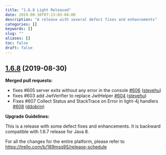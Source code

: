 ```yaml
---
title: "1.6.8 Light Released"
date: 2019-08-30T07:13:03-04:00
description: "A release with several defect fixes and enhancements"
categories: []
keywords: []
slug: ""
aliases: []
toc: false
draft: false
---
```


## [1.6.8](https://github.com/networknt/light-4j/tree/1.6.8) (2019-08-30)


**Merged pull requests:**

- fixes \#605 server exits without any error in the console [\#606](https://github.com/networknt/light-4j/pull/606) ([stevehu](https://github.com/stevehu))
- fixes \#603 add JwtVerifier to replace JwtHelper [\#604](https://github.com/networknt/light-4j/pull/604) ([stevehu](https://github.com/stevehu))
- Fixes \#607 Collect Status and StackTrace on Error in light-4j handlers [\#608](https://github.com/networknt/light-4j/pull/608) ([ddobrin](https://github.com/ddobrin))

**Upgrade Guidelines:**

This is a release with some defect fixes and enhancements. It is backward compatible with 1.6.7 release for Java 8.

For all the changes for the entire platform, please refer to https://trello.com/b/189msq9S/release-schedule

